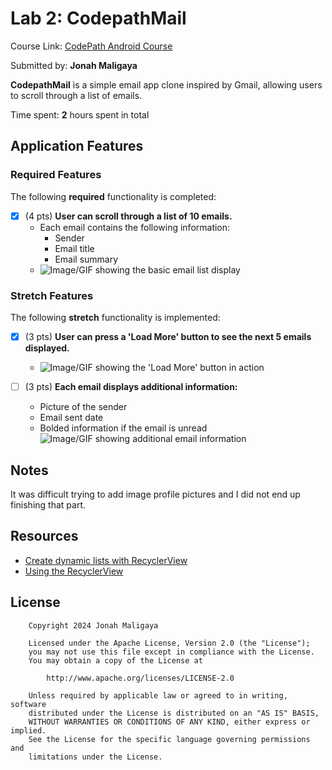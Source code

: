 # Lab 2: CodepathMail

Course Link: [CodePath Android Course](https://courses.codepath.org/courses/and102/unit/2#!labs)

Submitted by: **Jonah Maligaya** <!-- Replace 'Your Name Here' with your actual name -->

**CodepathMail** is a simple email app clone inspired by Gmail, allowing users to scroll through a list of emails.

Time spent: **2** hours spent in total <!-- Replace 'X' with the number of hours you spent on this project -->

## Application Features

### Required Features

The following **required** functionality is completed:

- [x] (4 pts) **User can scroll through a list of 10 emails.**
  - Each email contains the following information:
    - Sender
    - Email title
    - Email summary
  - ![Image/GIF showing the basic email list display](https://i.imgur.com/lqAViUY.png) <!-- Replace this link with your actual image/GIF link -->

### Stretch Features

The following **stretch** functionality is implemented:

- [x] (3 pts) **User can press a 'Load More' button to see the next 5 emails displayed.**
  - ![Image/GIF showing the 'Load More' button in action](https://i.imgur.com/3fTg8KX.gif) <!-- Replace this link with your actual image/GIF link -->

- [ ] (3 pts) **Each email displays additional information:**
  - Picture of the sender
  - Email sent date
  - Bolded information if the email is unread
  ![Image/GIF showing additional email information](http://i.imgur.com/link/to/your/gif/file.gif) <!-- Replace this link with your actual image/GIF link -->

## Notes

It was difficult trying to add image profile pictures and I did not end up finishing that part.

## Resources

- [Create dynamic lists with RecyclerView](https://developer.android.com/guide/topics/ui/layout/recyclerview)
- [Using the RecyclerView](https://guides.codepath.com/android/using-the-recyclerview)

## License

```plaintext
    Copyright 2024 Jonah Maligaya

    Licensed under the Apache License, Version 2.0 (the "License");
    you may not use this file except in compliance with the License.
    You may obtain a copy of the License at

        http://www.apache.org/licenses/LICENSE-2.0

    Unless required by applicable law or agreed to in writing, software
    distributed under the License is distributed on an "AS IS" BASIS,
    WITHOUT WARRANTIES OR CONDITIONS OF ANY KIND, either express or implied.
    See the License for the specific language governing permissions and
    limitations under the License.
